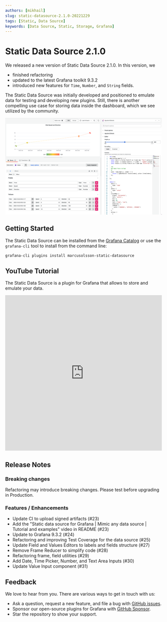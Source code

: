 ```yaml
---
authors: [mikhail]
slug: static-datasource-2.1.0-20221229
tags: [Static, Data Source]
keywords: [Data Source, Static, Storage, Grafana]
---
```


# Static Data Source 2.1.0

We released a new version of Static Data Source 2.1.0. In this version, we
- finished refactoring
- updated to the latest Grafana toolkit 9.3.2
- introduced new features for `Time`, `Number`, and `String` fields.

<!--truncate-->

The Static Data Source was initially developed and positioned to emulate data for testing and developing new plugins. Still, there is another compelling use case for storing data inside the dashboard, which we see utilized by the community.

![Wind Speed](wind.png)

## Getting Started

The Static Data Source can be installed from the [Grafana Catalog](https://grafana.com/grafana/plugins/marcusolsson-static-datasource/) or use the `grafana-cli` tool to install from the command line:

```bash
grafana-cli plugins install marcusolsson-static-datasource
```

## YouTube Tutorial

The Static Data Source is a plugin for Grafana that allows to store and emulate your data.

<iframe width="100%" height="500" src="https://www.youtube.com/embed/QOV8ECOUjWs" title="Static data source for Grafana | Mimic any data source | Tutorial and examples" frameBorder="0" allow="accelerometer; autoplay; clipboard-write; encrypted-media; gyroscope; picture-in-picture" allowFullScreen></iframe>

## Release Notes

### Breaking changes

Refactoring may introduce breaking changes. Please test before upgrading in Production.

### Features / Enhancements

- Update CI to upload signed artifacts (#23)
- Add the "Static data source for Grafana | Mimic any data source | Tutorial and examples" video in README (#23)
- Update to Grafana 9.3.2 (#24)
- Refactoring and improving Test Coverage for the data source (#25)
- Update Field and Values Editors to labels and fields structure (#27)
- Remove Frame Reducer to simplify code (#28)
- Refactoring frame, field utilities (#29)
- Add Date, Time Picker, Number, and Text Area Inputs (#30)
- Update Value Input component (#31)

## Feedback

We love to hear from you. There are various ways to get in touch with us:

- Ask a question, request a new feature, and file a bug with [GitHub issues](https://github.com/volkovlabs/volkovlabs-static-datasource/issues/new/choose).
- Sponsor our open-source plugins for Grafana with [GitHub Sponsor](https://github.com/sponsors/VolkovLabs).
- Star the repository to show your support.
